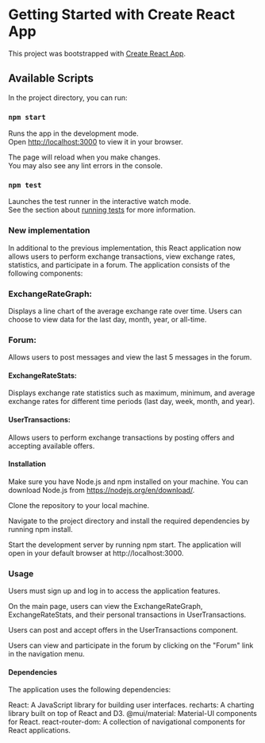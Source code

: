 # Getting Started with Create React App

This project was bootstrapped with [Create React App](https://github.com/facebook/create-react-app).

## Available Scripts

In the project directory, you can run:

### `npm start`

Runs the app in the development mode.\
Open [http://localhost:3000](http://localhost:3000) to view it in your browser.

The page will reload when you make changes.\
You may also see any lint errors in the console.

### `npm test`

Launches the test runner in the interactive watch mode.\
See the section about [running tests](https://facebook.github.io/create-react-app/docs/running-tests) for more information.

### New implementation
In additional to the previous implementation, this React application now allows users to perform exchange transactions, view exchange rates, statistics, and participate in a forum. The application consists of the following components:

### ExchangeRateGraph: 
Displays a line chart of the average exchange rate over time. Users can choose to view data for the last day, month, year, or all-time.

### Forum: 
Allows users to post messages and view the last 5 messages in the forum.

#### ExchangeRateStats: 
Displays exchange rate statistics such as maximum, minimum, and average exchange rates for different time periods (last day, week, month, and year).

#### UserTransactions: 
Allows users to perform exchange transactions by posting offers and accepting available offers.

#### Installation
Make sure you have Node.js and npm installed on your machine. You can download Node.js from https://nodejs.org/en/download/.

Clone the repository to your local machine.

Navigate to the project directory and install the required dependencies by running npm install.

Start the development server by running npm start. The application will open in your default browser at http://localhost:3000.

### Usage
Users must sign up and log in to access the application features.

On the main page, users can view the ExchangeRateGraph, ExchangeRateStats, and their personal transactions in UserTransactions.

Users can post and accept offers in the UserTransactions component.

Users can view and participate in the forum by clicking on the "Forum" link in the navigation menu.

#### Dependencies
The application uses the following dependencies:

React: A JavaScript library for building user interfaces.
recharts: A charting library built on top of React and D3.
@mui/material: Material-UI components for React.
react-router-dom: A collection of navigational components for React applications.